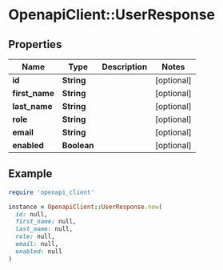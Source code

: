 # OpenapiClient::UserResponse

## Properties

| Name | Type | Description | Notes |
| ---- | ---- | ----------- | ----- |
| **id** | **String** |  | [optional] |
| **first_name** | **String** |  | [optional] |
| **last_name** | **String** |  | [optional] |
| **role** | **String** |  | [optional] |
| **email** | **String** |  | [optional] |
| **enabled** | **Boolean** |  | [optional] |

## Example

```ruby
require 'openapi_client'

instance = OpenapiClient::UserResponse.new(
  id: null,
  first_name: null,
  last_name: null,
  role: null,
  email: null,
  enabled: null
)
```

